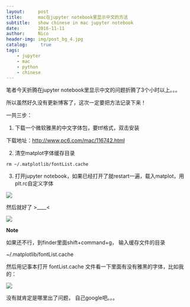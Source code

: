 ```yaml
---
layout:     post
title:      mac在jupyter notebook里显示中文的方法
subtitle:   show chinese in mac jupyter notebook
date:       2016-11-11
author:     Nico
header-img: img/post_bg_4.jpg
catalog: 	 true
tags:
    - jupyter
    - mac
    - python
    - chinese
---
```


笔者今天折腾在jupyter notebook里显示中文的问题折腾了3个小时以上。。。

所以虽然好久没有更新博客了，这次一定要把方法记录下来！

一共三步：

1. 下载一个微软雅黑的中文字体包，要ttf格式，双击安装

下载地址：http://www.pc6.com/mac/116742.html

2. 清空matplot字体缓存目录

```shell
rm ~/.matplotlib/fontList.cache
```

3. 打开jupyter notebook，如果已经打开了就restart一遍，载入matplot，用plt.rc自定义字体

![](https://nicozheng.files.wordpress.com/2016/11/screen-shot-2016-11-11-at-4-46-03-am.png)

然后就好了 >____<

![](https://nicozheng.files.wordpress.com/2016/11/screen-shot-2016-11-11-at-4-47-16-am.png)

__Note__

如果还不行，到finder里面shift+command+g， 输入缓存文件的目录

~/.matplotlib/fontList.cache

然后用记事本打开 fontList.cache 文件看一下里面有没有雅黑的字体，比如我的：

![](https://nicozheng.files.wordpress.com/2016/11/screen-shot-2016-11-11-at-4-50-03-am.png)

没有就肯定是哪里出了问题， 自己google吧。。。
